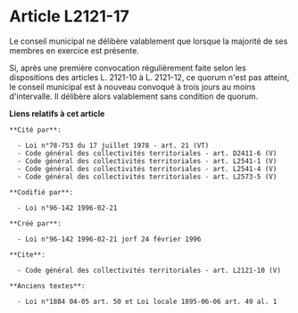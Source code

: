 # Article L2121-17

Le conseil municipal ne délibère valablement que lorsque la majorité de ses membres en exercice est présente. 

Si, après une première convocation régulièrement faite selon les dispositions des articles L. 2121-10 à L. 2121-12, ce quorum
n'est pas atteint, le conseil municipal est à nouveau convoqué à trois jours au moins d'intervalle. Il délibère alors
valablement sans condition de quorum.

**Liens relatifs à cet article**

	**Cité par**:

	  - Loi n°78-753 du 17 juillet 1978 - art. 21 (VT)
	  - Code général des collectivités territoriales - art. D2411-6 (V)
	  - Code général des collectivités territoriales - art. L2541-1 (V)
	  - Code général des collectivités territoriales - art. L2541-4 (V)
	  - Code général des collectivités territoriales - art. L2573-5 (V)

	**Codifié par**:

	  - Loi n°96-142 1996-02-21

	**Créé par**:

	  - Loi n°96-142 1996-02-21 jorf 24 février 1996

	**Cite**:

	  - Code général des collectivités territoriales - art. L2121-10 (V)

	**Anciens textes**:

	  - Loi n°1884 04-05 art. 50 et Loi locale 1895-06-06 art. 49 al. 1
